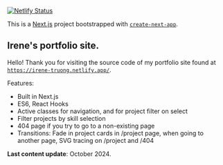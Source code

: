[![Netlify Status](https://api.netlify.com/api/v1/badges/51dad565-c1df-4448-9e7e-3d8d1239cbd3/deploy-status)](https://app.netlify.com/sites/irene-truong/deploys)

This is a [Next.js](https://nextjs.org/) project bootstrapped with [`create-next-app`](https://github.com/vercel/next.js/tree/canary/packages/create-next-app).

## Irene's portfolio site.

Hello! Thank you for visiting the source code of my portfolio site found at [`https://irene-truong.netlify.app/`](https://irene-truong.netlify.app/).

Features:

- Built in Next.js
- ES6, React Hooks
- Active classes for navigation, and for project filter on select
- Filter projects by skill selection
- 404 page if you try to go to a non-existing page
- Transitions: Fade in project cards in /project page, when going to another page, SVG tracing on /project and /404

**Last content update**: October 2024.
